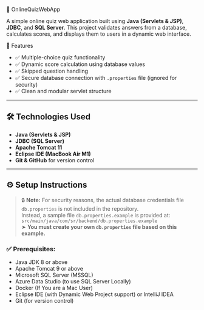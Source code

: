 🧠 OnlineQuizWebApp

A simple online quiz web application built using **Java (Servlets & JSP)**, **JDBC**, and **SQL Server**. This project validates answers from a database, calculates scores, and displays them to users in a dynamic web interface.



🚀 Features

- ✅ Multiple-choice quiz functionality
- ✅ Dynamic score calculation using database values
- ✅ Skipped question handling
- ✅ Secure database connection with `.properties` file (ignored for security)
- ✅ Clean and modular servlet structure

---

## 🛠️ Technologies Used

- **Java (Servlets & JSP)**
- **JDBC (SQL Server)**
- **Apache Tomcat 11**
- **Eclipse IDE (MacBook Air M1)**
- **Git & GitHub** for version control

---

## ⚙️ Setup Instructions

> 🔒 **Note:** For security reasons, the actual database credentials file `db.properties` is not included in the repository.  
> Instead, a sample file `db.properties.example` is provided at:  
> `src/main/java/com/sr/backend/db.properties.example`  
> ➤ **You must create your own `db.properties` file based on this example.**

### ✅ Prerequisites:
- Java JDK 8 or above
- Apache Tomcat 9 or above
- Microsoft SQL Server (MSSQL)
- Azure Data Studio (to use SQL Server Locally)
- Docker (If You are a Mac User)
- Eclipse IDE (with Dynamic Web Project support) or IntelliJ IDEA
- Git (for version control)

